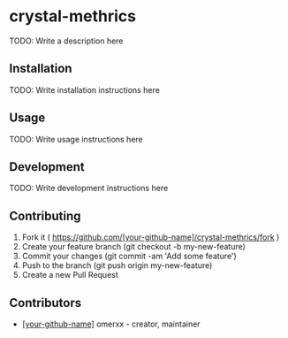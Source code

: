 # crystal-methrics

TODO: Write a description here

## Installation

TODO: Write installation instructions here

## Usage

TODO: Write usage instructions here

## Development

TODO: Write development instructions here

## Contributing

1. Fork it ( https://github.com/[your-github-name]/crystal-methrics/fork )
2. Create your feature branch (git checkout -b my-new-feature)
3. Commit your changes (git commit -am 'Add some feature')
4. Push to the branch (git push origin my-new-feature)
5. Create a new Pull Request

## Contributors

- [[your-github-name]](https://github.com/[your-github-name]) omerxx - creator, maintainer
